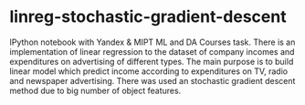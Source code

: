 # linreg-stochastic-gradient-descent
IPython notebook with Yandex &amp; MIPT ML and DA Courses task. There is an implementation of linear regression to the dataset of company incomes and expenditures on advertising of different types. The main purpose is to build linear model which predict income according to expenditures on TV, radio and newspaper advertising.
There was used an stochastic gradient descent method due to big number of object features.
